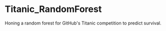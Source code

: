 # Titanic_RandomForest
Honing a random forest for GitHub's Titanic competition to predict survival.
